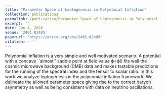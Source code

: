 ```yaml
---
title: "Parameter Space of Leptogenesis in Polynomial Inflation"
collection: publications
permalink: /publication/Parameter Space of Leptogenesis in Polynomial Inflation
excerpt: ''
date: Jan 4, 2024
venue: '2401.02485'
paperurl: 'https://arxiv.org/abs/2401.02485'
citation: --''
---
```


Polynomial inflation is a very simple and well motivated scenario. A potential with a concave ``almost'' saddle point at field value ϕ=ϕ0 fits well the cosmic microwave background (CMB) data and makes testable predictions for the running of the spectral index and the tensor to scalar ratio. In this work we analyze leptogenesis in the polynomial inflation framework. We delineate the allowed parameter space giving rise to the correct baryon asymmetry as well as being consistent with data on neutrino oscillations. 
